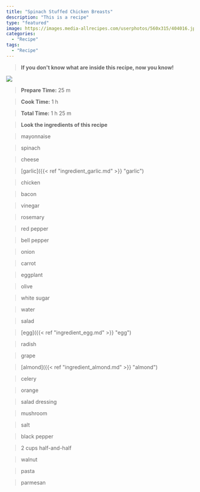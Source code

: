```yaml
---
title: "Spinach Stuffed Chicken Breasts"
description: "This is a recipe"
type: "featured"
image: https://images.media-allrecipes.com/userphotos/560x315/404016.jpg
categories: 
  - "Recipe"
tags: 
  - "Recipe"
---
```



>**If you don't know what are inside this recipe, now you know!**

![](../images/Recipes-Banner.jpg)
> **Prepare Time:** 25 m


> **Cook Time:** 1 h


> **Total Time:** 1 h 25 m

> **Look the ingredients of this recipe**

> mayonnaise

> spinach

> cheese

> [garlic]({{< ref "ingredient_garlic.md" >}} "garlic")

> chicken

> bacon

> vinegar

> rosemary

> red pepper

> bell pepper

> onion

> carrot

> eggplant

> olive

> white sugar

> water

> salad

> [egg]({{< ref "ingredient_egg.md" >}} "egg")

> radish

> grape

> [almond]({{< ref "ingredient_almond.md" >}} "almond")

> celery

> orange

> salad dressing

> mushroom

> salt

> black pepper

> 2 cups half-and-half

> walnut

> pasta

> parmesan

